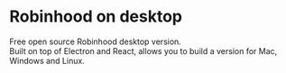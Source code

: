 # Robinhood on desktop

Free open source Robinhood desktop version.  
Built on top of Electron and React, allows you to build a version for Mac, Windows and Linux.  
